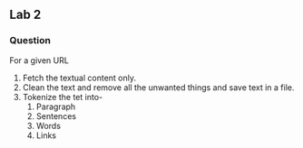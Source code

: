 ## Lab 2

### Question

For a given URL

1. Fetch the textual content only.
2. Clean the text and remove all the unwanted things and save text in a file.
3. Tokenize the tet into-
   1. Paragraph
   2. Sentences
   3. Words
   4. Links
